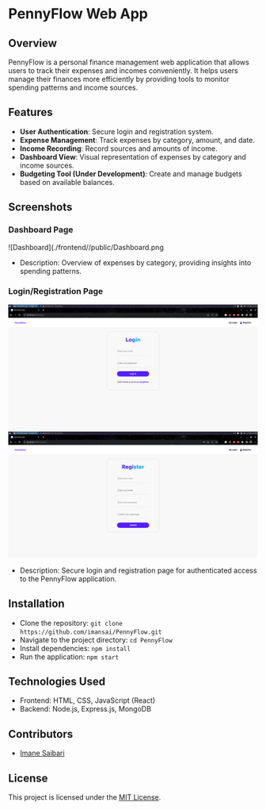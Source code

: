 # PennyFlow Web App

## Overview
PennyFlow is a personal finance management web application that allows users to track their expenses and incomes conveniently. It helps users manage their finances more efficiently by providing tools to monitor spending patterns and income sources.

## Features
- **User Authentication**: Secure login and registration system.
- **Expense Management**: Track expenses by category, amount, and date.
- **Income Recording**: Record sources and amounts of income.
- **Dashboard View**: Visual representation of expenses by category and income sources.
- **Budgeting Tool (Under Development)**: Create and manage budgets based on available balances.

## Screenshots
### Dashboard Page
![Dashboard](./frontend//public/Dashboard.png
- Description: Overview of expenses by category, providing insights into spending patterns.

### Login/Registration Page
![Login](./frontend/public/login.png)
![Register](./frontend/public/Register.png)
- Description: Secure login and registration page for authenticated access to the PennyFlow application.

## Installation
- Clone the repository: `git clone https://github.com/imansai/PennyFlow.git`
- Navigate to the project directory: `cd PennyFlow`
- Install dependencies: `npm install`
- Run the application: `npm start`

## Technologies Used
- Frontend: HTML, CSS, JavaScript (React)
- Backend: Node.js, Express.js, MongoDB

## Contributors
- [Imane Saibari](https://github.com/imansai)

## License
This project is licensed under the [MIT License](./LICENSE).
